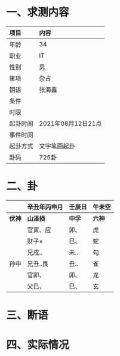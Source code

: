# 一、求测内容
|项目|内容|
|:-|:-|
|年龄|34|
|职业|IT|
|性别|男|
|策项|杂占|
|钥语|张海鑫|
|条件||
|时限||
|起卦时间|2021年08月12日21点|
|事件时间||
|起卦方式|文字笔画起卦|
|卦码|725卦|

# 二、卦
||辛丑年丙申月|壬辰日|午未空|
|:-|:-|:-|:-|
|**伏神**|**山泽损**|**中孚**|**六神**|
||官寅、应|卯、|虎|
||财子×|巳、|蛇|
||兄戌..|未..|勾|
|孙申|兄丑..艮|丑..|雀|
||官卯、|卯、|龙|
||父巳、|巳、|玄|


# 三、断语

# 四、实际情况